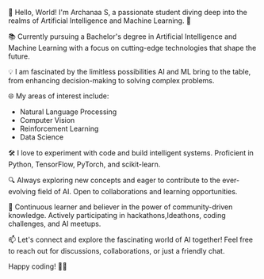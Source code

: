 👋 Hello, World! I'm Archanaa S, a passionate student diving deep into the realms of Artificial Intelligence and Machine Learning. 🚀

📚 Currently pursuing a Bachelor's degree in Artificial Intelligence and Machine Learning with a focus on cutting-edge technologies that shape the future.

💡 I am fascinated by the limitless possibilities AI and ML bring to the table, from enhancing decision-making to solving complex problems.

🌐 My areas of interest include:
   - Natural Language Processing
   - Computer Vision
   - Reinforcement Learning
   - Data Science

🛠️ I love to experiment with code and build intelligent systems. Proficient in Python, TensorFlow, PyTorch, and scikit-learn.

🔍 Always exploring new concepts and eager to contribute to the ever-evolving field of AI. Open to collaborations and learning opportunities.

🌱 Continuous learner and believer in the power of community-driven knowledge. Actively participating in hackathons,Ideathons, coding challenges, and AI meetups.

📫 Let's connect and explore the fascinating world of AI together! Feel free to reach out for discussions, collaborations, or just a friendly chat.

Happy coding! 🤖✨
